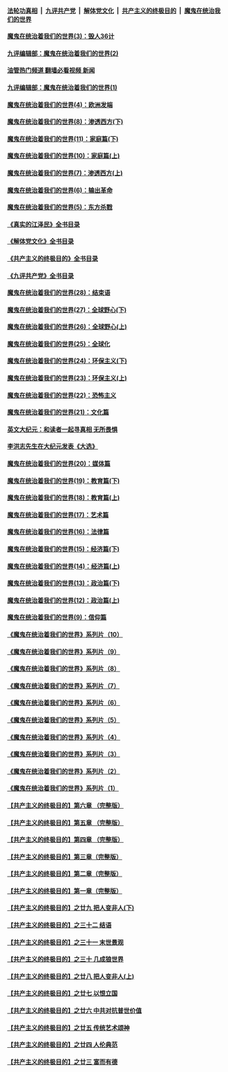 ####  [法轮功真相](../../../../basic/blob/master/README.md?t=09261701) &nbsp;|&nbsp; [九评共产党](../../../../9ping.md/blob/master/README.md?t=09261701) &nbsp;|&nbsp; [解体党文化](../../../../jtdwh.md/blob/master/README.md?t=09261701)  &nbsp;|&nbsp; [共产主义的终极目的](../../../../gczydzjmd.md/blob/master/README.md?t=09261701) &nbsp;|&nbsp; [魔鬼在统治我们的世界](../../../../mgztzwmdsj.md/blob/master/README.md?t=09261701) 

#### [魔鬼在统治着我们的世界(3)：毁人36计](../pages/nsc422/n10411583.md?t=09261701) 

#### [九评编辑部：魔鬼在统治着我们的世界(2)](../pages/nsc422/n10410036.md?t=09261701) 

#### [油管热门频道 翻墙必看视频 新闻](http://136.244.67.144:81/youtube.html?09261701)

#### [九评编辑部：魔鬼在统治着我们的世界(1)](../pages/nsc422/n10406825.md?t=09261701) 

#### [魔鬼在统治着我们的世界(4)：欧洲发端](../pages/nsc422/n10414890.md?t=09261701) 

#### [魔鬼在统治着我们的世界(8)：渗透西方(下)](../pages/nsc422/n10429603.md?t=09261701) 

#### [魔鬼在统治着我们的世界(11)：家庭篇(下)](../pages/nsc422/n10440961.md?t=09261701) 

#### [魔鬼在统治着我们的世界(10)：家庭篇(上)](../pages/nsc422/n10435448.md?t=09261701) 

#### [魔鬼在统治着我们的世界(7)：渗透西方(上)](../pages/nsc422/n10426013.md?t=09261701) 

#### [魔鬼在统治着我们的世界(6)：输出革命](../pages/nsc422/n10421536.md?t=09261701) 

#### [魔鬼在统治着我们的世界(5)：东方杀戮](../pages/nsc422/n10417707.md?t=09261701) 

#### [《真实的江泽民》全书目录](../pages/nsc422/n13721399.md?t=09261701) 

#### [《解体党文化》全书目录](../pages/nsc422/n13721157.md?t=09261701) 

#### [《共产主义的终极目的》全书目录](../pages/nsc422/n13721048.md?t=09261701) 

#### [《九评共产党》全书目录](../pages/nsc422/n13708085.md?t=09261701) 

#### [魔鬼在统治着我们的世界(28)：结束语](../pages/nsc422/n10936246.md?t=09261701) 

#### [魔鬼在统治着我们的世界(27)：全球野心(下)](../pages/nsc422/n10928319.md?t=09261701) 

#### [魔鬼在统治着我们的世界(26)：全球野心(上)](../pages/nsc422/n10900318.md?t=09261701) 

#### [魔鬼在统治着我们的世界(25)：全球化](../pages/nsc422/n10788205.md?t=09261701) 

#### [魔鬼在统治着我们的世界(24)：环保主义(下)](../pages/nsc422/n10695307.md?t=09261701) 

#### [魔鬼在统治着我们的世界(23)：环保主义(上)](../pages/nsc422/n10688613.md?t=09261701) 

#### [魔鬼在统治着我们的世界(22)：恐怖主义](../pages/nsc422/n10614727.md?t=09261701) 

#### [魔鬼在统治着我们的世界(21)：文化篇](../pages/nsc422/n10597706.md?t=09261701) 

#### [英文大纪元：和读者一起寻真相 无所畏惧](../pages/nsc422/n12542027.md?t=09261701) 

#### [李洪志先生在大纪元发表《大选》](../pages/nsc422/n12534746.md?t=09261701) 

#### [魔鬼在统治着我们的世界(20)：媒体篇](../pages/nsc422/n10586579.md?t=09261701) 

#### [魔鬼在统治着我们的世界(19)：教育篇(下)](../pages/nsc422/n10564808.md?t=09261701) 

#### [魔鬼在统治着我们的世界(18)：教育篇(上)](../pages/nsc422/n10526970.md?t=09261701) 

#### [魔鬼在统治着我们的世界(17)：艺术篇](../pages/nsc422/n10499093.md?t=09261701) 

#### [魔鬼在统治着我们的世界(16)：法律篇](../pages/nsc422/n10485969.md?t=09261701) 

#### [魔鬼在统治着我们的世界(15)：经济篇(下)](../pages/nsc422/n10469975.md?t=09261701) 

#### [魔鬼在统治着我们的世界(14)：经济篇(上)](../pages/nsc422/n10457370.md?t=09261701) 

#### [魔鬼在统治着我们的世界(13)：政治篇(下)](../pages/nsc422/n10448270.md?t=09261701) 

#### [魔鬼在统治着我们的世界(12)：政治篇(上)](../pages/nsc422/n10444576.md?t=09261701) 

#### [魔鬼在统治着我们的世界(9)：信仰篇](../pages/nsc422/n10432159.md?t=09261701) 

#### [《魔鬼在统治着我们的世界》系列片（10）](../pages/nsc422/n12292670.md?t=09261701) 

#### [《魔鬼在统治着我们的世界》系列片（9）](../pages/nsc422/n12290859.md?t=09261701) 

#### [《魔鬼在统治着我们的世界》系列片（8）](../pages/nsc422/n12287445.md?t=09261701) 

#### [《魔鬼在统治着我们的世界》系列片（7）](../pages/nsc422/n12283425.md?t=09261701) 

#### [《魔鬼在统治着我们的世界》系列片（6）](../pages/nsc422/n12282314.md?t=09261701) 

#### [《魔鬼在统治着我们的世界》系列片（5）](../pages/nsc422/n12281419.md?t=09261701) 

#### [《魔鬼在统治着我们的世界》系列片（4）](../pages/nsc422/n12274024.md?t=09261701) 

#### [《魔鬼在统治着我们的世界》系列片（3）](../pages/nsc422/n12271322.md?t=09261701) 

#### [《魔鬼在统治着我们的世界》系列片（2）](../pages/nsc422/n12269049.md?t=09261701) 

#### [《魔鬼在统治着我们的世界》系列片（1）](../pages/nsc422/n12267575.md?t=09261701) 

#### [【共产主义的终极目的】第六章 （完整版）](../pages/nsc422/n11428913.md?t=09261701) 

#### [【共产主义的终极目的】第五章 （完整版）](../pages/nsc422/n11428912.md?t=09261701) 

#### [【共产主义的终极目的】第四章 （完整版）](../pages/nsc422/n11428907.md?t=09261701) 

#### [【共产主义的终极目的】第三章（完整版）](../pages/nsc422/n11428848.md?t=09261701) 

#### [【共产主义的终极目的】第二章（完整版）](../pages/nsc422/n11428831.md?t=09261701) 

#### [【共产主义的终极目的】第一章（完整版）](../pages/nsc422/n11417651.md?t=09261701) 

#### [【共产主义的终极目的】之廿九 把人变非人(下)](../pages/nsc422/n11344140.md?t=09261701) 

#### [【共产主义的终极目的】之三十二 结语](../pages/nsc422/n11360535.md?t=09261701) 

#### [【共产主义的终极目的】之三十一 末世景观](../pages/nsc422/n11351129.md?t=09261701) 

#### [【共产主义的终极目的】之三十 几成狼世界](../pages/nsc422/n11348280.md?t=09261701) 

#### [【共产主义的终极目的】之廿八 把人变非人(上)](../pages/nsc422/n11340492.md?t=09261701) 

#### [【共产主义的终极目的】之廿七 以恨立国](../pages/nsc422/n11336944.md?t=09261701) 

#### [【共产主义的终极目的】之廿六 中共对抗普世价值](../pages/nsc422/n11324785.md?t=09261701) 

#### [【共产主义的终极目的】之廿五 传统艺术颂神](../pages/nsc422/n11296396.md?t=09261701) 

#### [【共产主义的终极目的】之廿四 人伦典范](../pages/nsc422/n11296397.md?t=09261701) 

#### [【共产主义的终极目的】之廿三 富而有德](../pages/nsc422/n11283598.md?t=09261701) 

<img src='http://gfw-breaker.win/goodnews/indexes/nsc422.md' width='0px' height='0px'/>
